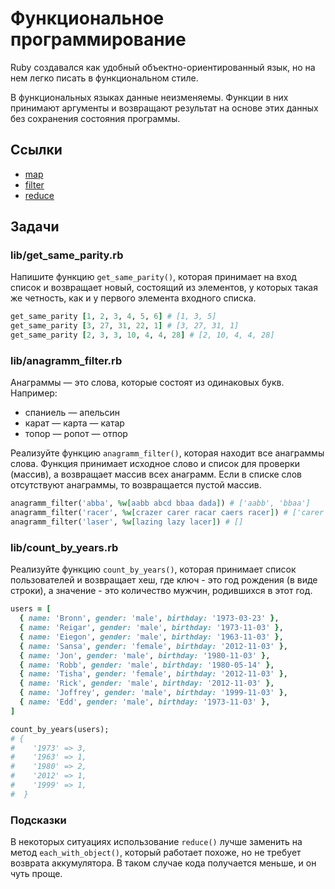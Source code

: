 # Функциональное программирование

Ruby создавался как удобный объектно-ориентированный язык, но на нем легко писать в функциональном стиле.

В функциональных языках данные неизменяемы. Функции в них принимают аргументы и возвращают результат на основе этих данных без сохранения состояния программы.

## Ссылки

* [map](https://apidock.com/ruby/Enumerable/map)
* [filter](https://apidock.com/ruby/v2_6_3/Enumerable/filter)
* [reduce](https://apidock.com/ruby/v2_6_3/Enumerable/reduce)

## Задачи

### lib/get_same_parity.rb

Напишите функцию `get_same_parity()`, которая принимает на вход список и возвращает новый, состоящий из элементов, у которых такая же четность, как и у первого элемента входного списка.

```ruby
get_same_parity [1, 2, 3, 4, 5, 6] # [1, 3, 5]
get_same_parity [3, 27, 31, 22, 1] # [3, 27, 31, 1]
get_same_parity [2, 3, 3, 10, 4, 4, 28] # [2, 10, 4, 4, 28]
```

### lib/anagramm_filter.rb

Анаграммы — это слова, которые состоят из одинаковых букв. Например:

* спаниель — апельсин
* карат — карта — катар
* топор — ропот — отпор

Реализуйте функцию `anagramm_filter()`, которая находит все анаграммы слова. Функция принимает исходное слово и список для проверки (массив), а возвращает массив всех анаграмм. Если в списке слов отсутствуют анаграммы, то возвращается пустой массив.

```ruby
anagramm_filter('abba', %w[aabb abcd bbaa dada]) # ['aabb', 'bbaa']
anagramm_filter('racer', %w[crazer carer racar caers racer]) # ['carer', 'racer']
anagramm_filter('laser', %w[lazing lazy lacer]) # []
```

### lib/count_by_years.rb

Реализуйте функцию `count_by_years()`, которая принимает список пользователей и возвращает хеш, где ключ - это год рождения (в виде строки), а значение - это количество мужчин, родившихся в этот год.

```ruby
users = [
  { name: 'Bronn', gender: 'male', birthday: '1973-03-23' },
  { name: 'Reigar', gender: 'male', birthday: '1973-11-03' },
  { name: 'Eiegon', gender: 'male', birthday: '1963-11-03' },
  { name: 'Sansa', gender: 'female', birthday: '2012-11-03' },
  { name: 'Jon', gender: 'male', birthday: '1980-11-03' },
  { name: 'Robb', gender: 'male', birthday: '1980-05-14' },
  { name: 'Tisha', gender: 'female', birthday: '2012-11-03' },
  { name: 'Rick', gender: 'male', birthday: '2012-11-03' },
  { name: 'Joffrey', gender: 'male', birthday: '1999-11-03' },
  { name: 'Edd', gender: 'male', birthday: '1973-11-03' },
]

count_by_years(users);
# {
#    '1973' => 3,
#    '1963' => 1,
#    '1980' => 2,
#    '2012' => 1,
#    '1999' => 1,
#  }
```

### Подсказки

В некоторых ситуациях использование `reduce()` лучше заменить на метод `each_with_object()`, который работает похоже, но не требует возврата аккумулятора. В таком случае кода получается меньше, и он чуть проще.
